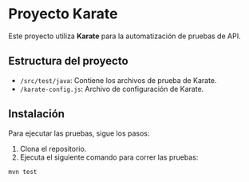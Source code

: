 # Proyecto Karate

Este proyecto utiliza **Karate** para la automatización de pruebas de API.

## Estructura del proyecto

- `/src/test/java`: Contiene los archivos de prueba de Karate.
- `/karate-config.js`: Archivo de configuración de Karate.

## Instalación

Para ejecutar las pruebas, sigue los pasos:

1. Clona el repositorio.
2. Ejecuta el siguiente comando para correr las pruebas:

```bash
mvn test
